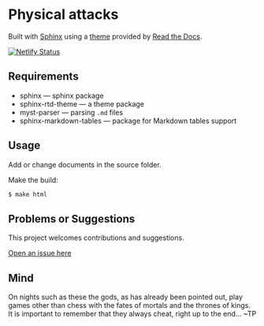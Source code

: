 # Physical attacks

Built with [Sphinx](https://www.sphinx-doc.org) using a [theme](https://github.com/readthedocs/sphinx_rtd_theme) provided
by [Read the Docs](https://readthedocs.org/).

[![Netlify Status](https://api.netlify.com/api/v1/badges/5dd1874f-3a16-405e-b74c-f6dd3484d3b7/deploy-status)](https://app.netlify.com/sites/timely-bavarois-8c97e4/deploys)

## Requirements

* sphinx — sphinx package
* sphinx-rtd-theme — a theme package
* myst-parser — parsing `.md` files
* sphinx-markdown-tables — package for Markdown tables support

## Usage

Add or change documents in the source folder.

Make the build:
```bash
$ make html
```

## Problems or Suggestions

This project welcomes contributions and suggestions. 

[Open an issue here](https://github.com/tymyrddin/red-acorns/issues)

## Mind

On nights such as these the gods, as has already been pointed out, play games other than chess with the fates of mortals and the thrones of kings. It is important to remember that they always cheat, right up to the end... ~TP
